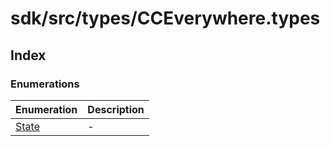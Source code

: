# sdk/src/types/CCEverywhere.types

## Index

### Enumerations

| Enumeration | Description |
| ------ | ------ |
| [State](enumerations/State.md) | - |
